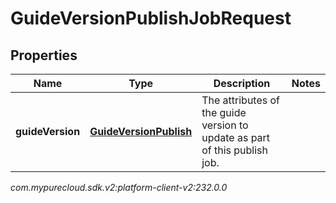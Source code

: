# GuideVersionPublishJobRequest


## Properties

| Name | Type | Description | Notes |
| ------------ | ------------- | ------------- | ------------- |
| **guideVersion** | [**GuideVersionPublish**](GuideVersionPublish) | The attributes of the guide version to update as part of this publish job. |  |




_com.mypurecloud.sdk.v2:platform-client-v2:232.0.0_
